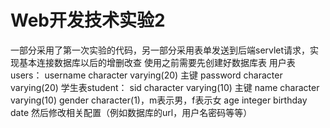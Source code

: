 # Web开发技术实验2
一部分采用了第一次实验的代码，另一部分采用表单发送到后端servlet请求，实现基本连接数据库以后的增删改查
使用之前需要先创建好数据库表
用户表users：
username character varying(20) 主键
password character varying(20)
学生表student：
sid character varying(10) 主键
name character varying(10)
gender character(1)，m表示男，f表示女
age integer
birthday date
然后修改相关配置（例如数据库的url，用户名密码等等）
